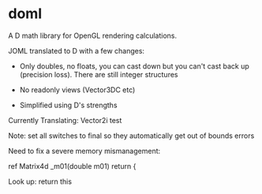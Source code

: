 # doml
A D math library for OpenGL rendering calculations.

JOML translated to D with a few changes:

- Only doubles, no floats, you can cast down but you can't cast back up (precision loss). There are still integer structures

- No readonly views (Vector3DC etc)

- Simplified using D's strengths

Currently Translating: Vector2i test

Note: set all switches to final so they automatically get out of bounds errors

Need to fix a severe memory mismanagement:

ref Matrix4d _m01(double m01) return {

Look up: return this